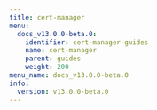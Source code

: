 ```yaml
---
title: cert-manager
menu:
  docs_v13.0.0-beta.0:
    identifier: cert-manager-guides
    name: cert-manager
    parent: guides
    weight: 200
menu_name: docs_v13.0.0-beta.0
info:
  version: v13.0.0-beta.0
---
```


